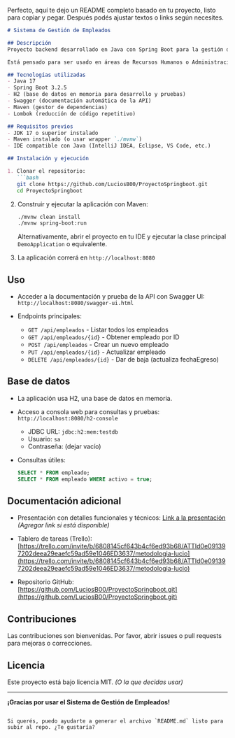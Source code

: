 Perfecto, aquí te dejo un README completo basado en tu proyecto, listo para copiar y pegar. Después podés ajustar textos o links según necesites.

````markdown
# Sistema de Gestión de Empleados

## Descripción
Proyecto backend desarrollado en Java con Spring Boot para la gestión de empleados. Permite crear, leer, actualizar y eliminar empleados, además de documentar la API con Swagger para facilitar su uso y prueba.

Está pensado para ser usado en áreas de Recursos Humanos o Administración, facilitando la gestión precisa y funcional del personal.

## Tecnologías utilizadas
- Java 17  
- Spring Boot 3.2.5  
- H2 (base de datos en memoria para desarrollo y pruebas)  
- Swagger (documentación automática de la API)  
- Maven (gestor de dependencias)  
- Lombok (reducción de código repetitivo)  

## Requisitos previos
- JDK 17 o superior instalado  
- Maven instalado (o usar wrapper `./mvnw`)  
- IDE compatible con Java (IntelliJ IDEA, Eclipse, VS Code, etc.)

## Instalación y ejecución

1. Clonar el repositorio:
   ```bash
   git clone https://github.com/LuciosB00/ProyectoSpringboot.git
   cd ProyectoSpringboot
````

2. Construir y ejecutar la aplicación con Maven:

   ```bash
   ./mvnw clean install
   ./mvnw spring-boot:run
   ```

   Alternativamente, abrir el proyecto en tu IDE y ejecutar la clase principal `DemoApplication` o equivalente.

3. La aplicación correrá en `http://localhost:8080`

## Uso

* Acceder a la documentación y prueba de la API con Swagger UI:
  `http://localhost:8080/swagger-ui.html`

* Endpoints principales:

  * `GET /api/empleados` - Listar todos los empleados
  * `GET /api/empleados/{id}` - Obtener empleado por ID
  * `POST /api/empleados` - Crear un nuevo empleado
  * `PUT /api/empleados/{id}` - Actualizar empleado
  * `DELETE /api/empleados/{id}` - Dar de baja (actualiza fechaEgreso)

## Base de datos

* La aplicación usa H2, una base de datos en memoria.

* Acceso a consola web para consultas y pruebas:
  `http://localhost:8080/h2-console`

  * JDBC URL: `jdbc:h2:mem:testdb`
  * Usuario: `sa`
  * Contraseña: (dejar vacío)

* Consultas útiles:

  ```sql
  SELECT * FROM empleado;
  SELECT * FROM empleado WHERE activo = true;
  ```

## Documentación adicional

* Presentación con detalles funcionales y técnicos:
  [Link a la presentación](#) *(Agregar link si está disponible)*

* Tablero de tareas (Trello):
  [https://trello.com/invite/b/6808145cf643b4cf6ed93b68/ATTId0e091397202deea29eaefc59ad59e1046ED3637/metodologia-lucio](https://trello.com/invite/b/6808145cf643b4cf6ed93b68/ATTId0e091397202deea29eaefc59ad59e1046ED3637/metodologia-lucio)

* Repositorio GitHub:
  [https://github.com/LuciosB00/ProyectoSpringboot.git](https://github.com/LuciosB00/ProyectoSpringboot.git)

## Contribuciones

Las contribuciones son bienvenidas.
Por favor, abrir issues o pull requests para mejoras o correcciones.

## Licencia

Este proyecto está bajo licencia MIT. *(O la que decidas usar)*

---

**¡Gracias por usar el Sistema de Gestión de Empleados!**

```

Si querés, puedo ayudarte a generar el archivo `README.md` listo para subir al repo. ¿Te gustaría?
```
